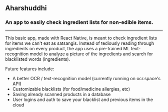 ## Aharshuddhi
### An app to easily check ingredient lists for non-edible items.
---
This basic app, made with React Native, is meant to check ingredient lists for items we can't eat as satsangis. Instead of tediously reading through ingredients on every product, the app uses a pre-trained ML text-recognition model to analyze a picture of the ingredients and search for blacklisted words (ingredients).

Future features include:
- A better OCR / text-recognition model (currently running on ocr.space's API)
- Customizable blacklists (for food/medicine allergies, etc)
- Saving already scanned products in a database
- User logins and auth to save your blacklist and previous items in the cloud